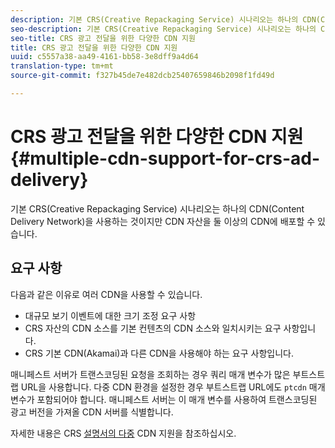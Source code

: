 ```yaml
---
description: 기본 CRS(Creative Repackaging Service) 시나리오는 하나의 CDN(Content Delivery Network)을 사용하는 것이지만 CDN 자산을 둘 이상의 CDN에 배포할 수 있습니다.
seo-description: 기본 CRS(Creative Repackaging Service) 시나리오는 하나의 CDN(Content Delivery Network)을 사용하는 것이지만 CDN 자산을 둘 이상의 CDN에 배포할 수 있습니다.
seo-title: CRS 광고 전달을 위한 다양한 CDN 지원
title: CRS 광고 전달을 위한 다양한 CDN 지원
uuid: c5557a38-aa49-4161-bb58-3e8dff9a4d64
translation-type: tm+mt
source-git-commit: f327b45de7e482dcb25407659846b2098f1fd49d

---
```



# CRS 광고 전달을 위한 다양한 CDN 지원 {#multiple-cdn-support-for-crs-ad-delivery}

기본 CRS(Creative Repackaging Service) 시나리오는 하나의 CDN(Content Delivery Network)을 사용하는 것이지만 CDN 자산을 둘 이상의 CDN에 배포할 수 있습니다.

## 요구 사항

다음과 같은 이유로 여러 CDN을 사용할 수 있습니다.

* 대규모 보기 이벤트에 대한 크기 조정 요구 사항
* CRS 자산의 CDN 소스를 기본 컨텐츠의 CDN 소스와 일치시키는 요구 사항입니다.
* CRS 기본 CDN(Akamai)과 다른 CDN을 사용해야 하는 요구 사항입니다.

매니페스트 서버가 트랜스코딩된 요청을 조회하는 경우 쿼리 매개 변수가 많은 부트스트랩 URL을 사용합니다. 다중 CDN 환경을 설정한 경우 부트스트랩 URL에도 `ptcdn` 매개 변수가 포함되어야 합니다. 매니페스트 서버는 이 매개 변수를 사용하여 트랜스코딩된 광고 버전을 가져올 CDN 서버를 식별합니다.

자세한 내용은 CRS [설명서의 다중](../../creative-repackaging-service/multi-cdn-supportt.md) CDN 지원을 참조하십시오.
